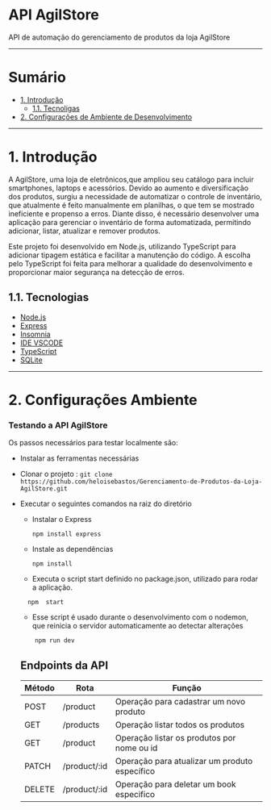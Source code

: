# API AgilStore
API de automação do gerenciamento de produtos da loja AgilStore

-----------------------------------------------
# Sumário
* [1. Introdução](#introdução)
    * [1.1. Tecnoligas](#tecnologias)
* [2. Configurações de Ambiente de Desenvolvimento](#2-configurações-ambiente-de-desenvolvimento)


-----------------------------------------------
# 1. Introdução

A AgilStore, uma loja de eletrônicos,que ampliou seu catálogo para incluir smartphones, laptops e acessórios. Devido ao aumento e diversificação dos produtos, surgiu a necessidade de automatizar o controle de inventário, que atualmente é feito manualmente em planilhas, o que tem se mostrado ineficiente e propenso a erros. Diante disso, é necessário desenvolver uma aplicação para gerenciar o inventário de forma automatizada, permitindo adicionar, listar, atualizar e remover produtos.

Este projeto foi desenvolvido em Node.js, utilizando TypeScript para adicionar tipagem estática e facilitar a manutenção do código. A escolha pelo TypeScript foi feita para melhorar a qualidade do desenvolvimento e proporcionar maior segurança na detecção de erros.
## 1.1. Tecnologias 

- [Node.js](https://nodejs.org/en)
- [Express](https://expressjs.com/)
- [Insomnia](https://insomnia.rest/download)
- [IDE VSCODE](https://code.visualstudio.com/download)
- [TypeScript](https://www.typescriptlang.org/)
- [SQLite](https://www.sqlite.org/)
-----------------------------------------------
# 2. Configurações Ambiente 
### Testando a API AgilStore

Os passos necessários para testar localmente são:

- Instalar as ferramentas necessárias
- Clonar o projeto : `git clone https://github.com/heloisebastos/Gerenciamento-de-Produtos-da-Loja-AgilStore.git`
- Executar o seguintes comandos na raiz do diretório


  - Instalar o Express
    ````
    npm install express
    ````
  - Instale as dependências
    ````
    npm install
    ````
  - Executa o script start definido no package.json, utilizado para rodar a aplicação. 
  ```plaintext
    npm  start
   ```
  - Esse script é usado durante o desenvolvimento com o nodemon, que reinicia o servidor automaticamente ao detectar alterações
  ```plaintext
      npm run dev
  ```




  ## Endpoints da API

  | Método | Rota                                | Função                                            |
  | ------ | ----------------------------------- | ------------------------------------------------- |
  | POST   | /product                 | Operação para cadastrar um novo produto              |
  | GET    |/products              | Operação listar todos os produtos       |
  | GET    |/product              | Operação listar os produtos  por nome ou id      |
  | PATCH    | /product/:id   | Operação para atualizar um produto específico       |
  | DELETE    | /product/:id        | Operação para deletar um book especifico       |